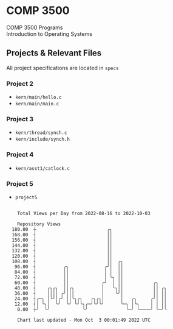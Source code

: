 # COMP 3500
COMP 3500 Programs  
Introduction to Operating Systems  
## Projects & Relevant Files
All project specifications are located in `specs`
### Project 2
- `kern/main/hello.c`
- `kern/main/main.c`
### Project 3
- `kern/thread/synch.c`
- `kern/include/synch.h`
### Project 4
- `kern/asst1/catlock.c`
### Project 5
- `project5`

```

    Total Views per Day from 2022-08-16 to 2022-10-03

    Repository Views
  180.00  ┼                          ╭╮
  168.00  ┤                          ││
  156.00  ┤                          ││
  144.00  ┤                          ││
  132.00  ┤                          ││
  120.00  ┤                          ││
  108.00  ┤                          ││  ╭╮
   96.00  ┤          ╭╮             ╭╯│  ││
   84.00  ┤          ││             │ │  ││
   72.00  ┤          ││             │ ╰╮ ││
   60.00  ┤          ││            ╭╯  │ ││           ╭╮
   48.00  ┤    ╭╮╭╮  ││╭╮          │   ╰╮││           ││ ╭╮
   36.00  ┤    ││││ ╭╯│││          │    ╰╯│           ││ ││
   24.00  ┤╭─╮ │╰╯│╭╯ ││╰╮╭╮   ╭╮╭╮│      │   ╭╮     ╭╯│ ││
   12.00  ┤│ ╰╮│  ╰╯  ╰╯ ╰╯╰╮╭─╯╰╯╰╯      ╰─╮ │╰╮    │ │ ││
    0.00  ┼╯  ╰╯            ╰╯              ╰─╯ ╰────╯ ╰─╯╰

    Chart last updated - Mon Oct  3 00:01:49 2022 UTC
    
```
